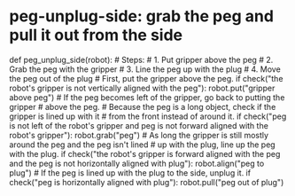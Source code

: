 # peg-unplug-side: grab the peg and pull it out from the side
def peg_unplug_side(robot):
    # Steps:
    #  1. Put gripper above the peg
    #  2. Grab the peg with the gripper
    #  3. Line the peg up with the plug
    #  4. Move the peg out of the plug
    # First, put the gripper above the peg.
    if check("the robot's gripper is not vertically aligned with the peg"):
        robot.put("gripper above peg")
    # If the peg becomes left of the gripper, go back to putting the gripper
    # above the peg.
    # Because the peg is a long object, check if the gripper is lined up with it
    # from the front instead of around it.
    if check("peg is not left of the robot's gripper and peg is not forward aligned with the robot's gripper"):
        robot.grab("peg")
    # As long the gripper is still mostly around the peg and the peg isn't lined
    # up with the plug, line up the peg with the plug.
    if check("the robot's gripper is forward aligned with the peg and the peg is not horizontally aligned with plug"):
        robot.align("peg to plug")
    # If the peg is lined up with the plug to the side, unplug it.
    if check("peg is horizontally aligned with plug"):
        robot.pull("peg out of plug")